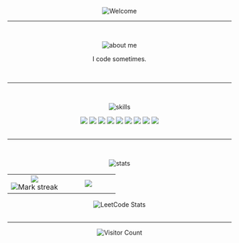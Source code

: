 <p align="center">
    <img src="https://github.com/user-attachments/assets/1e19179d-45be-41d7-9b7f-2e7471a33573" alt="Welcome" />
</p>

---
<br>

<p align="center">
    <img src="https://github.com/user-attachments/assets/4b96a8fc-8cdc-46c2-a2e3-edfc3660c96c" alt="about me" />
</p>

<p align="center"> I code sometimes. </p>

<br>

---

<br>

<p align="center">
    <img src="https://github.com/user-attachments/assets/6369fe83-0935-4c5b-92fc-3dfb06ad33b4" alt="skills" />
</p>

<div align="center">
  <img src="https://img.shields.io/badge/Python-3776AB?logo=python&logoColor=fff"> 
  <img src="https://img.shields.io/badge/Java-%23ED8B00.svg?logo=openjdk&logoColor=white"> 
  <img src="https://img.shields.io/badge/C++-%2300599C.svg?logo=c%2B%2B&logoColor=white"> 
  <img src="https://img.shields.io/badge/HTML-%23E34F26.svg?logo=html5&logoColor=white"> 
  <img src="https://img.shields.io/badge/CSS-1572B6?logo=css3&logoColor=fff"> 
  <img src="https://img.shields.io/badge/JavaScript-F7DF1E?logo=javascript&logoColor=000"> 
  <img src="https://img.shields.io/badge/Anaconda-44A833?logo=anaconda&logoColor=fff"> 
  <img src="https://img.shields.io/badge/MySQL-4479A1?logo=mysql&logoColor=fff"> 
  <img src="https://img.shields.io/badge/Spring%20Boot-6DB33F?logo=springboot&logoColor=fff"> 
</div>

<br>

---

<br>

<p align="center">
    <img src="https://github.com/user-attachments/assets/1392f5b3-38a1-4518-9b67-c79622d2b439" alt="stats" />
</p>

<div align="center">
  <table>
    <tbody>
      <tr border="none">
        <td width="50%" align="center">
          <img align="center" src="https://readme-stats-fork-mauve.vercel.app/api/?username=slooonya&theme=dark&show_icons=true&count_private=true"><br>
          <img alt="Mark streak" src="https://github-readme-streak-stats-five-roan.vercel.app?user=slooonya&theme=dark">
        </td>
        <td width="50%" align="center">
          <img align="center" src="https://readme-stats-fork-mauve.vercel.app/api/top-langs/?username=slooonya&theme=dark&hide_border=false&no-bg=true&no-frame=true&langs_count=6">
        </td>
      </tr>
    </tbody>
  </table>
</div>

<div align="center">
  <img src="https://leetcard.jacoblin.cool/slooonya?theme=dark&font=Volkhov" alt="LeetCode Stats" />
</div>

<br>

---

<p align="center">
    <img src="https://profile-counter.glitch.me/slooonya/count.svg" alt="Visitor Count" />
</p>

